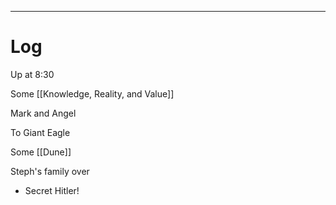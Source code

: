 

---

# Log

Up at 8:30 

Some [[Knowledge, Reality, and Value]]

Mark and Angel

To Giant Eagle

Some [[Dune]]

Steph's family over
- Secret Hitler!
